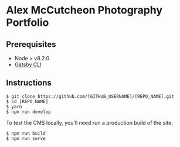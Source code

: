 # Alex McCutcheon Photography Portfolio

## Prerequisites

- Node > v8.2.0
- [Gatsby CLI](https://www.gatsbyjs.org/docs/)


## Instructions

```
$ git clone https://github.com/[GITHUB_USERNAME]/[REPO_NAME].git
$ cd [REPO_NAME]
$ yarn
$ npm run develop
```
To test the CMS locally, you'll need run a production build of the site:
```
$ npm run build
$ npm run serve
```
